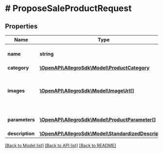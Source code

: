 # # ProposeSaleProductRequest

## Properties

Name | Type | Description | Notes
------------ | ------------- | ------------- | -------------
**name** | **string** | Suggested product name. |
**category** | [**\OpenAPI\AllegroSdk\Model\ProductCategory**](ProductCategory.md) |  |
**images** | [**\OpenAPI\AllegroSdk\Model\ImageUrl[]**](ImageUrl.md) | List of product images. At least one image is required. |
**parameters** | [**\OpenAPI\AllegroSdk\Model\ProductParameter[]**](ProductParameter.md) | List of product parameters. |
**description** | [**\OpenAPI\AllegroSdk\Model\StandardizedDescription**](StandardizedDescription.md) |  | [optional]

[[Back to Model list]](../../README.md#models) [[Back to API list]](../../README.md#endpoints) [[Back to README]](../../README.md)
